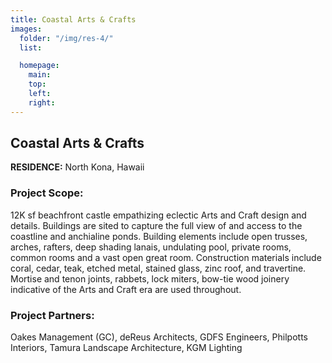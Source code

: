 ```yaml
---
title: Coastal Arts & Crafts
images:
  folder: "/img/res-4/"
  list:

  homepage:
    main:
    top:
    left:
    right:
---
```

## Coastal Arts & Crafts

**RESIDENCE:** North Kona, Hawaii

### Project Scope:
12K sf beachfront
castle empathizing eclectic Arts and
Craft design and details. Buildings are
sited to capture the full view of and
access to the coastline and
anchialine ponds. Building elements
include open trusses, arches, rafters,
deep shading lanais, undulating pool,
private rooms, common rooms and a
vast open great room.
Construction materials include coral,
cedar, teak, etched metal, stained
glass, zinc roof, and travertine. Mortise
and tenon joints, rabbets, lock miters,
bow-tie wood joinery indicative of the
Arts and Craft era are used throughout.

### Project Partners:
Oakes Management
(GC), deReus Architects, GDFS
Engineers, Philpotts Interiors, Tamura
Landscape Architecture, KGM Lighting
